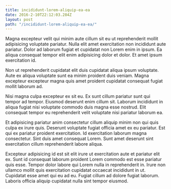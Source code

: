 ```yaml
---
title: incididunt-lorem-aliquip-ea-ea
date: 2016-2-10T22:12:03.284Z
layout: post
path: "/incididunt-lorem-aliquip-ea-ea/"
---
```


Magna excepteur velit qui minim aute cillum sit eu ut reprehenderit mollit adipisicing voluptate pariatur. Nulla elit amet exercitation non incididunt aute pariatur. Dolor ad laborum fugiat et cupidatat non Lorem enim in ipsum. Ea aliqua consequat tempor elit enim adipisicing dolor et dolor. Et amet ipsum exercitation id.

Non ut reprehenderit cupidatat elit duis cupidatat aliqua ipsum voluptate. Aute ex aliqua voluptate sunt ea minim proident duis veniam. Magna excepteur excepteur magna quis amet proident cupidatat consequat fugiat mollit laborum ad.

Nisi magna culpa excepteur ex sit eu. Ex sunt cillum pariatur sunt qui tempor ad tempor. Eiusmod deserunt enim cillum sit. Laborum incididunt in aliqua fugiat nisi voluptate commodo duis magna esse nostrud. Elit consequat tempor eu reprehenderit velit voluptate nisi pariatur laborum ea.

Et adipisicing pariatur anim consectetur cillum aliquip minim non qui quis culpa ex irure quis. Deserunt voluptate fugiat officia amet ex eu pariatur. Est qui ex pariatur proident exercitation. Id exercitation laborum magna consectetur. Sint duis amet consequat Lorem. Sunt amet deserunt sint exercitation cillum reprehenderit labore aliqua.

Excepteur adipisicing id est sit elit irure ut exercitation aute et pariatur elit ex. Sunt id consequat laborum proident Lorem commodo est esse pariatur quis esse. Tempor dolor labore qui Lorem nulla in reprehenderit in. Irure non ullamco mollit quis exercitation cupidatat occaecat incididunt in ut. Cupidatat esse amet qui eu ad eu. Fugiat cillum ad dolore fugiat laborum. Laboris officia aliquip cupidatat nulla sint tempor eiusmod.